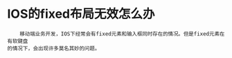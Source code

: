 # IOS的fixed布局无效怎么办

        移动端业务开发，IOS下经常会有fixed元素和输入框同时存在的情况。但是fixed元素在有软键盘
    的情况下，会出现许多莫名其妙的问题。